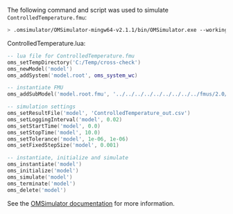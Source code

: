 The following command and script was used to simulate `ControlledTemperature.fmu`:
```bash
> .omsimulator/OMSimulator-mingw64-v2.1.1/bin/OMSimulator.exe --workingDir=results/2.0/cs/win64/OMSimulator/v2.1.1/MapleSim/2016.2/ControlledTemperature --stripRoot=true --skipCSVHeader=true --addParametersToCSV=true --suppressPath=true --timeout=60 ControlledTemperature.lua
```

ControlledTemperature.lua:
```lua
-- lua file for ControlledTemperature.fmu
oms_setTempDirectory('C:/Temp/cross-check')
oms_newModel('model')
oms_addSystem('model.root', oms_system_wc)

-- instantiate FMU
oms_addSubModel('model.root.fmu', '../../../../../../../../../fmus/2.0/cs/win64/MapleSim/2016.2/ControlledTemperature/ControlledTemperature.fmu')

-- simulation settings
oms_setResultFile('model', 'ControlledTemperature_out.csv')
oms_setLoggingInterval('model', 0.02)
oms_setStartTime('model', 0.0)
oms_setStopTime('model', 10.0)
oms_setTolerance('model', 1e-06, 1e-06)
oms_setFixedStepSize('model', 0.001)

-- instantiate, initialize and simulate
oms_instantiate('model')
oms_initialize('model')
oms_simulate('model')
oms_terminate('model')
oms_delete('model')
```
See the [OMSimulator documentation](https://openmodelica.org/doc/OMSimulator/master/html/index.html) for more information.

